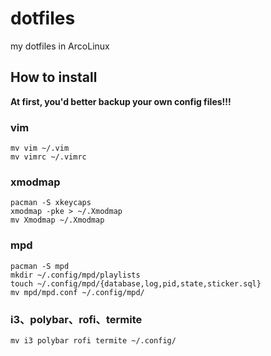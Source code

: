 # dotfiles
my dotfiles in ArcoLinux

## How to install

**At first, you'd better backup your own config files!!!**

### vim
```shell
mv vim ~/.vim
mv vimrc ~/.vimrc
```

### xmodmap 
```shell
pacman -S xkeycaps
xmodmap -pke > ~/.Xmodmap
mv Xmodmap ~/.Xmodmap
```

### mpd
```shell
pacman -S mpd
mkdir ~/.config/mpd/playlists
touch ~/.config/mpd/{database,log,pid,state,sticker.sql}
mv mpd/mpd.conf ~/.config/mpd/
```

### i3、polybar、rofi、termite
```shell
mv i3 polybar rofi termite ~/.config/
```
